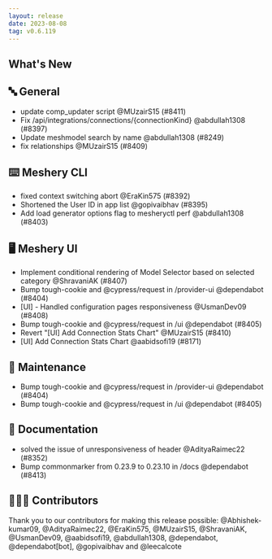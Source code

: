 ```yaml
---
layout: release
date: 2023-08-08
tag: v0.6.119
---
```


## What's New
## 🔤 General
- update comp_updater script @MUzairS15 (#8411)
- Fix /api/integrations/connections/{connectionKind} @abdullah1308 (#8397)
- Update meshmodel search by name @abdullah1308 (#8249)
- fix relationships @MUzairS15 (#8409)

## ⌨️ Meshery CLI

- fixed context switching abort @EraKin575 (#8392)
- Shortened the User ID in app list  @gopivaibhav (#8395)
- Add load generator options flag to mesheryctl perf @abdullah1308 (#8403)

## 🖥 Meshery UI

- Implement conditional rendering of Model Selector based on selected category @ShravaniAK (#8407)
- Bump tough-cookie and @cypress/request in /provider-ui @dependabot (#8404)
- [UI] - Handled configuration pages responsiveness @UsmanDev09 (#8408)
- Bump tough-cookie and @cypress/request in /ui @dependabot (#8405)
- Revert "[UI] Add Connection Stats Chart" @MUzairS15 (#8410)
- [UI] Add Connection Stats Chart @aabidsofi19 (#8171)

## 🧰 Maintenance

- Bump tough-cookie and @cypress/request in /provider-ui @dependabot (#8404)
- Bump tough-cookie and @cypress/request in /ui @dependabot (#8405)

## 📖 Documentation

- solved the issue of unresponsiveness of header @AdityaRaimec22 (#8352)
- Bump commonmarker from 0.23.9 to 0.23.10 in /docs @dependabot (#8413)

## 👨🏽‍💻 Contributors

Thank you to our contributors for making this release possible:
@Abhishek-kumar09, @AdityaRaimec22, @EraKin575, @MUzairS15, @ShravaniAK, @UsmanDev09, @aabidsofi19, @abdullah1308, @dependabot, @dependabot[bot], @gopivaibhav and @leecalcote
